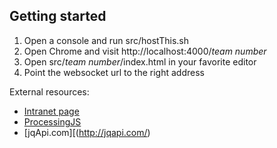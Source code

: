Getting started
---------------

 1. Open a console and run src/hostThis.sh
 2. Open Chrome and visit http://localhost:4000/_team number_
 3. Open src/_team number_/index.html in your favorite editor
 4. Point the websocket url to the right address

External resources:

 * [Intranet page](https://intranet.xebia.com/confluence/display/knowledge/Flex+your+Javascript+muscles)
 * [ProcessingJS](http://processingjs.org/reference)
 * [jqApi.com][(http://jqapi.com/)
